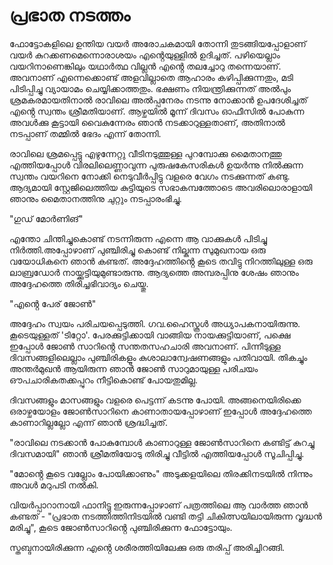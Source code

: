 # പ്രഭാത നടത്തം

ഫോട്ടോകളിലെ ഉന്തിയ വയർ അരോചകമായി തോന്നി തുടങ്ങിയപ്പോളാണ് വയർ കുറക്കണമെന്നൊരാശയം എൻ്റെയുള്ളിൽ  ഉദിച്ചത്. പഴിയെല്ലാം വയറിനാണെങ്കിലും യഥാർത്ഥ വില്ലൻ എൻ്റെ തലച്ചോറു തന്നെയാണ്. അവനാണ്‌ എന്നെക്കൊണ്ട് അളവില്ലാതെ ആഹാരം കഴിപ്പിക്കുന്നതും, മടി പിടിപ്പിച്ചു വ്യായാമം ചെയ്യിക്കാത്തതും. ഭക്ഷണം നിയന്ത്രിക്കുന്നത് അൽപും ശ്രമകരമായതിനാൽ രാവിലെ അൽപ്പനേരം നടന്നു നോക്കാൻ ഉപദേശിച്ചത് എൻ്റെ സ്വന്തം ശ്രീമതിയാണ്. ആഴ്ചയിൽ മൂന്ന് ദിവസം ഓഫീസിൽ പോകുന്ന അവൾക്കു കൂട്ടായി വൈകുന്നേരം ഞാൻ നടക്കാറുള്ളതാണ്, അതിനാൽ നടപ്പാണ് തമ്മിൽ ഭേദം എന്ന് തോന്നി.

രാവിലെ ശ്രമപ്പെട്ടു എഴുന്നേറ്റു വീടിനടുത്തുള്ള പുറമ്പോക്കു മൈതാനത്തു എത്തിയപ്പോൾ  വിരലിലെണ്ണാവുന്ന പുരുഷകേസരികൾ ഉയർന്നു നിൽക്കുന്ന സ്വന്തം വയറിനെ നോക്കി നെടുവീർപ്പിട്ടു വളരെ വേഗം നടക്കുന്നത് കണ്ടു. ആദ്യമായി സ്റ്റേജിലെത്തിയ കുട്ടിയുടെ സഭാകമ്പത്തോടെ അവരിലൊരാളായി ഞാനും മൈതാനത്തിനു ചുറ്റും നടപ്പാരംഭിച്ചു.

"ഗുഡ് മോർണിങ്"

എന്തോ ചിന്തിച്ചുകൊണ്ട് നടന്നിരുന്ന എന്നെ ആ വാക്കുകൾ പിടിച്ചു നിർത്തി.അപ്പോഴാണ് പുഞ്ചിരിച്ചു കൊണ്ട് നില്കുന്ന സുമുഖനായ ഒരു വയോധികനെ ഞാൻ കണ്ടത്. അദ്ദേഹത്തിൻ്റെ കൂടെ തവിട്ടു നിറത്തിലുള്ള ഒരു ലാബ്രഡോർ നായ്ക്കുട്ടിയുമുണ്ടാരുന്നു. ആദ്യത്തെ അമ്പരപ്പിനു ശേഷം ഞാനും അദ്ദേഹത്തെ തിരിച്ചഭിവാദ്യം ചെയ്തു.

"എൻ്റെ പേര് ജോൺ"

അദ്ദേഹം സ്വയം പരിചയപ്പെടുത്തി. ഗവ.ഹൈസ്കൂൾ അധ്യാപകനായിരുന്നു. കൂടെയുള്ളത് 'ടിറ്റോ'. പേരക്കുട്ടിക്കായി വാങ്ങിയ നായക്കുട്ടിയാണ്, പക്ഷെ ഇപ്പോൾ ജോൺ സാറിൻ്റെ  സന്തതസഹചാരി അവനാണ്. പിന്നീടുള്ള ദിവസങ്ങളിലെല്ലാം പുഞ്ചിരികളൂം കുശാലാന്വേഷണങ്ങളും പതിവായി. തികച്ചും അന്തർമുഖൻ ആയിരുന്ന ഞാൻ ജോൺ സാറുമായുള്ള പരിചയം ഔപചാരികതക്കപ്പുറം നീട്ടികൊണ്ട് പോയതുമില്ല.

ദിവസങ്ങളും മാസങ്ങളും വളരെ പെട്ടന്ന് കടന്നു പോയി. അങ്ങനെയിരിക്കെ ഒരാഴ്ചയോളം ജോൺസാറിനെ കാണാതായപ്പോഴാണ് ഇപ്പോൾ അദ്ദേഹത്തെ കാണാറില്ലല്ലോ എന്ന് ഞാൻ ശ്രദ്ധിച്ചത്.

"രാവിലെ നടക്കാൻ പോകുമ്പോൾ കാണാറുള്ള ജോൺസാറിനെ കണ്ടിട്ട് കുറച്ചു ദിവസമായി" ഞാൻ ശ്രീമതിയോടു തിരിച്ചു വീട്ടിൽ എത്തിയപ്പോൾ സൂചിപ്പിച്ചു.

"മോൻ്റെ കൂടെ വല്ലോം പോയിക്കാണും" അടുക്കളയിലെ തിരക്കിനടയിൽ നിന്നും അവൾ മറുപടി നൽകി.

വിയർപ്പാറാനായി ഫാനിട്ടു ഇരുന്നപ്പോഴാണ്  പത്രത്തിലെ ആ വാർത്ത ഞാൻ കണ്ടത്  - "പ്രഭാത നടത്തിത്തിനിടയിൽ വണ്ടി തട്ടി ചികിത്സയിലായിരുന്ന വൃദ്ധൻ മരിച്ചു", കൂടെ ജോൺസാറിൻ്റെ പുഞ്ചിരിക്കുന്ന ഫോട്ടോയും.

സ്തബ്ദനായിരിക്കുന്ന എൻ്റെ ശരീരത്തിയിലേക്കു ഒരു തരിപ്പ് അരിച്ചിറങ്ങി.




